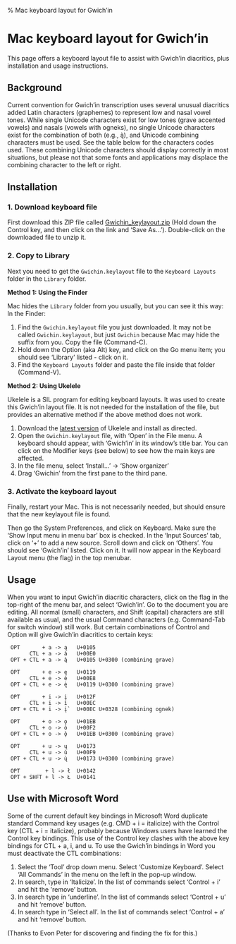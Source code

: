 % Mac keyboard layout for Gwich’in

# Mac keyboard layout for Gwich’in

This page offers a keyboard layout file to assist with Gwich’in
diacritics, plus installation and usage instructions.

## Background

Current convention for Gwich’in transcription uses several unusual
diacritics added Latin characters (graphemes) to represent low and
nasal vowel tones.  While single Unicode characters exist for low
tones (grave accented vowels) and nasals (vowels with ogneks), no
single Unicode characters exist for the combination of both (e.g., ą̀),
and Unicode combining characters must be used. See the table below for
the characters codes used.  These combining Unicode characters should
display correctly in most situations, but please not that some fonts
and applications may displace the combining character to the left or
right.

## Installation

### 1. Download keyboard file

First download this ZIP file called
[Gwichin_keylayout.zip](../files/Gwichin_keylayout.zip) (Hold down the
Control key, and then click on the link and ‘Save
As...’). Double-click on the downloaded file to unzip it.

### 2. Copy to Library

Next you need to get the `Gwichin.keylayout` file to the `Keyboard
Layouts` folder in the `Library` folder.

**Method 1: Using the Finder**

Mac hides the `Library` folder from you usually, but you can see it
this way: In the Finder:

 1. Find the `Gwichin.keylayout` file you just downloaded. It may not
    be called `Gwichin.keylayout`, but just `Gwichin` because Mac may
    hide the suffix from you. Copy the file (Command-C).
 2. Hold down the Option (aka Alt) key, and click on the Go menu item;
    you should see ‘Library’ listed - click on it.
 3. Find the `Keyboard Layouts` folder and paste the file inside that
    folder (Command-V).

**Method 2: Using Ukelele**

Ukelele is a SIL program for editing keyboard layouts. It was used to
create this Gwich’in layout file. It is not needed for the
installation of the file, but provides an alternative method if the
above method does not work.

 1. Download the
    [latest version](https://software.sil.org/ukelele/#downloads) of
    Ukelele and install as directed.
 2. Open the `Gwichin.keylayout` file, with ‘Open’ in the File menu. A
    keyboard should appear, with ‘Gwich’in’ in its window’s title
    bar. You can click on the Modifier keys (see below) to see how the
    main keys are affected.
 3. In the file menu, select ‘Install...’ -> ‘Show organizer’
 4. Drag ‘Gwichin’ from the first pane to the third pane.

### 3. Activate the keyboard layout

Finally, restart your Mac. This is not necessarily needed, but should
ensure that the new keylayout file is found.

Then go the System Preferences, and click on Keyboard.  Make sure the
‘Show Input menu in menu bar’ box is checked. In the ‘Input Sources’
tab, click on ‘+’ to add a new source. Scroll down and click on
‘Others’. You should see ‘Gwich’in’ listed. Click on it.  It will now
appear in the Keyboard Layout menu (the flag) in the top menubar.

## Usage

When you want to input Gwich’in diacritic characters, click on the
flag in the top-right of the menu bar, and select ‘Gwich’in’. Go to
the document you are editing. All normal (small) characters, and Shift
(capital) characters are still available as usual, and the usual
Command characters (e.g. Command-Tab for switch window) still
work. But certain combinations of Control and Option will give
Gwich’in diacritics to certain keys:

```
 OPT       + a -> ą   U+0105
       CTL + a -> à   U+00E0
 OPT + CTL + a -> ą̀   U+0105 U+0300 (combining grave)

 OPT       + e -> ę   U+0119
       CTL + e -> è   U+00E8
 OPT + CTL + e -> ę̀   U+0119 U+0300 (combining grave)

 OPT       + i -> į   U+012F
       CTL + i -> ì   U+00EC
 OPT + CTL + i -> į̀   U+00EC U+0328 (combining ognek)

 OPT       + o -> ǫ   U+01EB
       CTL + o -> ò   U+00F2
 OPT + CTL + o -> ̀ǫ   U+01EB U+0300 (combining grave)

 OPT       + u -> ų   U+0173
       CTL + u -> ù   U+00F9
 OPT + CTL + u -> ų̀   U+0173 U+0300 (combining grave)

 OPT        + l -> ł  U+0142
 OPT + SHFT + l -> Ł  U+0141 
```

## Use with Microsoft Word

Some of the current default key bindings in Microsoft Word duplicate
standard Command key usages (e.g. CMD + i = italicize) with the
Control key (CTL + i = italicize), probably because Windows users have
learned the Control key bindings.  This use of the Control key clashes
with the above key bindings for CTL + a, i, and u. To use the
Gwich’in bindings in Word you must deactivate the CTL combinations:

1. Select the ‘Tool’ drop down menu. Select ‘Customize
   Keyboard’. Select ‘All Commands’ in the menu on the left in the
   pop-up window.  
2. In search, type in ‘Italicize’. In the list of
   commands select ‘Control + i’ and hit the 'remove’ button.
3. In search type in ‘underline’. In the list of commands select 
   ‘Control + u’ and hit ‘remove’ button.
4. In search type in ‘Select all’. In the list of commands select 
   ‘Control + a’ and hit ‘remove’ button.

(Thanks to Evon Peter for discovering and finding the fix for this.) 
